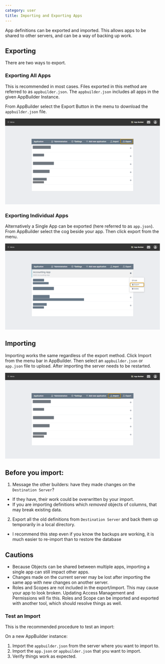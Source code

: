 ```yaml
---
category: user
title: Importing and Exporting Apps
---
```


App definitions can be exported and imported. This allows apps to be shared to other servers, and can be a way of backing up work.

## Exporting

There are two ways to export.

### Exporting All Apps

This is recommended in most cases. Files exported in this method are referred to as `appbuilder.json`. The `appbuilder.json` includes all apps in the given AppBuilder Instance.

From AppBuilder select the Export Button in the menu to download the `appbuilder.json` file.

![](images/export.png)

### Exporting Individual Apps

Alternatively a Single App can be exported (here referred to as `app.json`).
From AppBuilder select the cog beside your app. Then click export from the menu.

![](images/export-1.png)

## Importing

Importing works the same regardless of the export method. Click Import from the menu bar in AppBuilder. Then select an `appbuilder.json` or `app.json` file to upload. After importing the server needs to be restarted.

![](images/import.png)

## Before you import:

1. Message the other builders: have they made changes on the `Destination Server`?
 - If they have, their work could be overwritten by your import. 
 - If you are importing definitions which *removed* objects of columns, that may break existing data.

2. Export all the old definitions from `Destination Server` and back them up temporarily in a local directory.
 - I recommend this step even if you know the backups are working, it is much easier to re-import than to restore the database

## Cautions

- Because Objects can be shared between multiple apps, importing a single app can still impact other apps.
- Changes made on the current server may be lost after importing the same app with new changes on another server.
- Roles and Scopes are not included in the export/import. This may cause your app to look broken. Updating Access Management and Permissions will fix this. Roles and Scope can be imported and exported with another tool, which should resolve things as well.

### Test an Import

This is the recommended procedure to test an import:

On a new AppBuilder instance:

1. Import the `appbuilder.json` from the server where you want to import to.
2. Import the `app.json` or `appbuilder.json` that you want to import.
3. Verify things work as expected.
